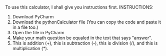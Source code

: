 To use this calculator, I shall give you instructions first.
             INSTRUCTIONS:
           
1. Download PyCharm
2. Download the pythonCalculator file (You can copy the code and paste it in a file too.)
3. Open the file in PyCharm
4. Make your math question be equaled in the text that says "answer".
5. This is addition (+), this is subtraction (-), this is division (/), and this is multiplication (*).
